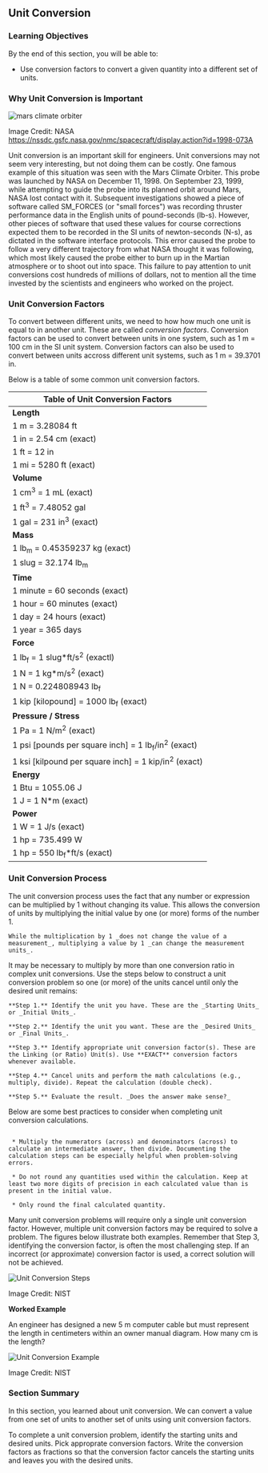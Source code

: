 ## Unit Conversion

### Learning Objectives

By the end of this section, you will be able to:

 * Use conversion factors to convert a given quantity into a different set of units.

### Why Unit Conversion is Important

![mars climate orbiter](images/mars-climate-orbiter.jpg)

Image Credit: NASA https://nssdc.gsfc.nasa.gov/nmc/spacecraft/display.action?id=1998-073A

Unit conversion is an important skill for engineers. Unit conversions may not seem very interesting, but not doing them can be costly. One famous example of this situation was seen with the Mars Climate Orbiter. This probe was launched by NASA on December 11, 1998. On September 23, 1999, while attempting to guide the probe into its planned orbit around Mars, NASA lost contact with it. Subsequent investigations showed a piece of software called SM_FORCES (or "small forces") was recording thruster performance data in the English units of pound-seconds (lb-s). However, other pieces of software that used these values for course corrections expected them to be recorded in the SI units of newton-seconds (N-s), as dictated in the software interface protocols. This error caused the probe to follow a very different trajectory from what NASA thought it was following, which most likely caused the probe either to burn up in the Martian atmosphere or to shoot out into space. This failure to pay attention to unit conversions cost hundreds of millions of dollars, not to mention all the time invested by the scientists and engineers who worked on the project.

### Unit Conversion Factors

To convert between different units, we need to how how much one unit is equal to in another unit. These are called _conversion factors_. Conversion factors can be used to convert between units in one system, such as 1 m = 100 cm in the SI unit system. Conversion factors can also be used to convert between units accross different unit systems, such as 1 m = 39.3701 in. 

Below is a table of some common unit conversion factors.

| Table of Unit Conversion Factors |
| --- |
| **Length** |
| 1 m = 3.28084 ft |
| 1 in = 2.54 cm (exact) |
| 1 ft = 12 in |
| 1 mi = 5280 ft (exact) |
| **Volume** |
| 1 cm<sup>3</sup> = 1 mL (exact) |
| 1 ft<sup>3</sup> = 7.48052 gal |
| 1 gal = 231 in<sup>3</sup> (exact) |
| **Mass** |
| 1 lb<sub>m</sub> = 0.45359237 kg (exact) |
| 1 slug = 32.174 lb<sub>m</sub> |
| **Time** |
| 1 minute = 60 seconds (exact) |
| 1 hour = 60 minutes (exact) |
| 1 day = 24 hours (exact) |
| 1 year = 365 days |
| **Force** |
| 1 lb<sub>f</sub> = 1 slug*ft/s<sup>2</sup> (exactl) |
| 1 N = 1 kg*m/s<sup>2</sup> (exact) | 
| 1 N = 0.224808943 lb<sub>f</sub> |
| 1 kip [kilopound] = 1000 lb<sub>f</sub> (exact) |
| **Pressure / Stress** ||
| 1 Pa = 1 N/m<sup>2</sup> (exact) |
| 1 psi [pounds per square inch] = 1 lb<sub>f</sub>/in<sup>2</sup> (exact) |
| 1 ksi [kilpound per square inch] = 1 kip/in<sup>2</sup> (exact) |
| **Energy** |
| 1 Btu = 1055.06 J |
| 1 J = 1 N*m (exact) |
| **Power** |
| 1 W = 1 J/s (exact) |
| 1 hp = 735.499 W |
| 1 hp = 550 lb<sub>f</sub>*ft/s (exact) |

### Unit Conversion Process

The unit conversion process uses the fact that any number or expression can be multiplied by 1 without changing its value. This allows the conversion of units by multiplying the initial value by one (or more) forms of the number 1.

```{note}
While the multiplication by 1 _does not change the value of a measurement_, multiplying a value by 1 _can change the measurement units_.
```

It may be necessary to multiply by more than one conversion ratio in complex unit conversions. Use the steps below to construct a unit conversion problem so one (or more) of the units cancel until only the desired unit remains:

```{card} Unit Conversion Steps
**Step 1.** Identify the unit you have. These are the _Starting Units_ or _Initial Units_.

**Step 2.** Identify the unit you want. These are the _Desired Units_ or _Final Units_.

**Step 3.** Identify appropriate unit conversion factor(s). These are the Linking (or Ratio) Unit(s). Use **EXACT** conversion factors whenever available.

**Step 4.** Cancel units and perform the math calculations (e.g., multiply, divide). Repeat the calculation (double check).

**Step 5.** Evaluate the result. _Does the answer make sense?_

```

Below are some best practices to consider when completing unit conversion calculations.

```{tip} **Unit Conversion Best Practices**

 * Multiply the numerators (across) and denominators (across) to calculate an intermediate answer, then divide. Documenting the calculation steps can be especially helpful when problem-solving errors.

 * Do not round any quantities used within the calculation. Keep at least two more digits of precision in each calculated value than is present in the initial value.

 * Only round the final calculated quantity.
```

Many unit conversion problems will require only a single unit conversion factor. However, multiple unit conversion factors may be required to solve a problem. The figures below illustrate both examples. Remember that Step 3, identifying the conversion factor, is often the most challenging step. If an incorrect (or approximate) conversion factor is used, a correct solution will not be achieved.

![Unit Conversion Steps](images/unit_conversion_step_example.png)

Image Credit: NIST

**Worked Example**

An engineer has designed a new 5 m computer cable but must represent the length in centimeters within an owner manual diagram. How many cm is the length?

![Unit Conversion Example](images/unit_conversion_worked_example.png)

Image Credit: NIST

### Section Summary

In this section, you learned about unit conversion. We can convert a value from one set of units to another set of units using unit conversion factors.

To complete a unit conversion problem, identify the starting units and desired units. Pick approprate conversion factors. Write the conversion factors as fractions so that the conversion factor cancels the starting units and leaves you with the desired units.
